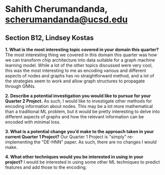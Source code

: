 # Sahith Cherumandanda, scherumandanda@ucsd.edu
## Section B12, Lindsey Kostas

**1. What is the most interesting topic covered in your domain this quarter?**
The most interesting thing we covered in this domain this quarter was how we can transform chip architecture into data suitable for a graph machine learning model. While a lot of the other topics discussed were very cool, this was the most interesting to me as encoding various and different aspects of nodes and graphs has no straightforward method, and a lot of the strategies seem to work and allow graph structures to propagate through GNNs.

**2. Describe a potential investigation you would like to pursue for your Quarter 2 Project.**
As such, I would like to investigate other methods for encoding information about nodes. This may be a lot more mathematical than a traditional ML problem, but it would be pretty interesting to delve into different aspects of graphs and how the relevant information can be encoded with minimal loss.

**3. What is a potential change you’d make to the approach taken in your current Quarter 1 Project?**
Our Quarter 1 Project is "simply" re-implementing the "DE-HNN" paper. As such, there are no changes I would make.

**4. What other techniques would you be interested in using in your project?**
I would be interested in using some other ML techniques to predict features and add those to the encoding.